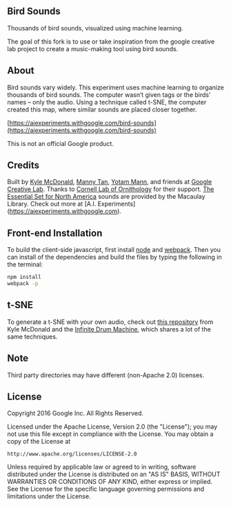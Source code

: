 ## Bird Sounds
Thousands of bird sounds, visualized using machine learning.

The goal of this fork is to use or take inspiration from the google creative lab project to create a music-making tool using bird sounds. 

## About

Bird sounds vary widely. This experiment uses machine learning to organize thousands of bird sounds. The computer wasn’t given tags or the birds’ names – only the audio. Using a technique called t-SNE, the computer created this map, where similar sounds are placed closer together.

[https://aiexperiments.withgoogle.com/bird-sounds](https://aiexperiments.withgoogle.com/bird-sounds)

This is not an official Google product.

## Credits

Built by [Kyle McDonald](https://github.com/kylemcdonald), [Manny Tan](https://github.com/mannytan), [Yotam Mann](https://github.com/tambien), and friends at [Google Creative Lab](https://github.com/googlecreativelab/). Thanks to [Cornell Lab of Ornithology](http://www.birds.cornell.edu/Page.aspx?pid=1478) for their support. [The Essential Set for North America](http://macaulaylibrary.org/guide/audio/essential-set-for-north-america) sounds are provided by the Macaulay Library. Check out more at [A.I. Experiments] (https://aiexperiments.withgoogle.com).


## Front-end Installation

To build the client-side javascript, first install [node](https://nodejs.org) and [webpack](https://webpack.github.io/). Then you can install of the dependencies and build the files by typing the following in the terminal: 

```bash
npm install
webpack -p
```

## t-SNE

To generate a t-SNE with your own audio, check out [this repository](https://github.com/kylemcdonald/AudioNotebooks) from Kyle McDonald and the [Infinite Drum Machine](https://github.com/googlecreativelab/aiexperiments-drum-machine), which shares a lot of the same techniques. 

## Note
Third party directories may have different (non-Apache 2.0) licenses.

## License

Copyright 2016 Google Inc. All Rights Reserved.

Licensed under the Apache License, Version 2.0 (the "License");
you may not use this file except in compliance with the License.
You may obtain a copy of the License at

    http://www.apache.org/licenses/LICENSE-2.0

Unless required by applicable law or agreed to in writing, software
distributed under the License is distributed on an "AS IS" BASIS,
WITHOUT WARRANTIES OR CONDITIONS OF ANY KIND, either express or implied.
See the License for the specific language governing permissions and
limitations under the License.






